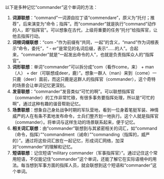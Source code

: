 以下是多种记忆“commander”这个单词的方法：
1. **词源联想**：“command”一词源自拉丁语“commendare”，原义为“托付；推荐”，后来演变为“命令；指挥”。而“commander”就是执行“command”动作的人，即“指挥官”。可以想象在古代，上级将重要的任务“托付”给指挥官，让他去指挥行动。
2. **词根词缀联想**：“com -”作为前缀有“共同，一起”的含义，“mand”作为词根表示“命令，委托”，“ - er”是常见的名词后缀，表示“……的人”。合起来，“commander”就是“一起发出命令的人”，也就是负责指挥众人的“指挥官”。
3. **词形联想**：单词“commander”可以拆分成“com（看作come，来） + man（人） + der（可联想成deer，鹿）”。想象一群人（man）来到（come）一只鹿（deer）面前，而这只鹿是这群人的指挥官（commander），这个奇特的场景会让单词记忆更深刻。
4. **发音联想**：“commander”发音类似“可忙的啊”。可以联想指挥官（commander）的工作非常忙碌，有很多事务要指挥处理，所以是“可忙的啊”，通过这种有趣的谐音帮助记忆。
5. **场景联想**：想象自己身处战争时期的军队营地，看到一位身着笔挺军装、神情威严的人在有条不紊地发布命令，士兵们整齐划一地执行。这个人就是指挥官（commander）。将单词与这样生动的场景联系起来，便于记忆。
6. **相关词汇联想**：由“commander”联想到与其紧密相关的词汇，如“command（命令，指挥）”“commandment（诫命）”“commanding（指挥的，威严的）”。通过将这些词汇放在一起记忆，形成词汇网络，加深对“commander”的理解和记忆。
7. **短语联想**：记住短语“military commander（军事指挥官）”。通过记住这个常用短语，不仅能记住“commander”这个单词，还能了解它在实际语境中的用法。每当想到军事方面的指挥人员，就会联想到这个短语和“commander”这个单词。 